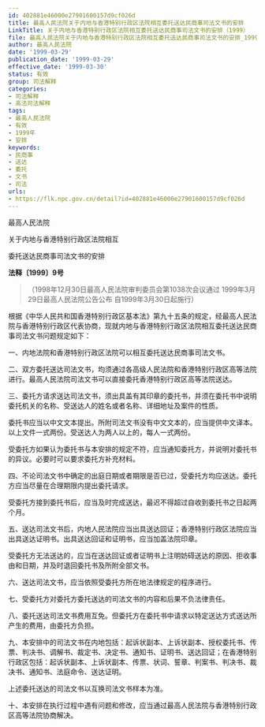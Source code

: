 ```yaml
---
id: 402881e46000e27901600157d9cf026d
title: 最高人民法院关于内地与香港特别行政区法院相互委托送达民商事司法文书的安排
LinkTitle: 关于内地与香港特别行政区法院相互委托送达民商事司法文书的安排（1999）
file: 最高人民法院关于内地与香港特别行政区法院相互委托送达民商事司法文书的安排_19990329_402881e46000e27901600157d9cf026d.docx
author: 最高人民法院
date: '1999-03-29'
publication_date: '1999-03-29'
effective_date: '1999-03-30'
status: 有效
group: 司法解释
categories:
- 司法解释
- 高法司法解释
tags:
- 最高人民法院
- 有效
- 1999年
- 安排
keywords:
- 民商事
- 送达
- 委托
- 文书
- 司法
urls:
- https://flk.npc.gov.cn/detail?id=402881e46000e27901600157d9cf026d
---
```


最高人民法院

关于内地与香港特别行政区法院相互

委托送达民商事司法文书的安排

**法释〔1999〕9号**

> （1998年12月30日最高人民法院审判委员会第1038次会议通过 1999年3月29日最高人民法院公告公布 自1999年3月30日起施行）

根据《中华人民共和国香港特别行政区基本法》第九十五条的规定，经最高人民法院与香港特别行政区代表协商，现就内地与香港特别行政区法院相互委托送达民商事司法文书问题规定如下：

一、内地法院和香港特别行政区法院可以相互委托送达民商事司法文书。

二、双方委托送达司法文书，均须通过各高级人民法院和香港特别行政区高等法院进行。最高人民法院司法文书可以直接委托香港特别行政区高等法院送达。

三、委托方请求送达司法文书，须出具盖有其印章的委托书，并须在委托书中说明委托机关的名称、受送达人的姓名或者名称、详细地址及案件的性质。

委托书应当以中文文本提出。所附司法文书没有中文文本的，应当提供中文译本。以上文件一式两份。受送达人为两人以上的，每人一式两份。

受委托方如果认为委托书与本安排的规定不符，应当通知委托方，并说明对委托书的异议。必要时可以要求委托方补充材料。

四、不论司法文书中确定的出庭日期或者期限是否已过，受委托方均应送达。委托方应当尽量在合理期限内提出委托请求。

受委托方接到委托书后，应当及时完成送达，最迟不得超过自收到委托书之日起两个月。

五、送达司法文书后，内地人民法院应当出具送达回证；香港特别行政区法院应当出具送达证明书。出具送达回证和证明书，应当加盖法院印章。

受委托方无法送达的，应当在送达回证或者证明书上注明妨碍送达的原因、拒收事由和日期，并及时退回委托书及所附全部文书。

六、送达司法文书，应当依照受委托方所在地法律规定的程序进行。

七、受委托方对委托方委托送达的司法文书的内容和后果不负法律责任。

八、委托送达司法文书费用互免。但委托方在委托书中请求以特定送达方式送达所产生的费用，由委托方负担。

九、本安排中的司法文书在内地包括：起诉状副本、上诉状副本、授权委托书、传票、判决书、调解书、裁定书、决定书、通知书、证明书、送达回证；在香港特别行政区包括：起诉状副本、上诉状副本、传票、状词、誓章、判案书、判决书、裁决书、通知书、法庭命令、送达证明。

上述委托送达的司法文书以互换司法文书样本为准。

十、本安排在执行过程中遇有问题和修改，应当通过最高人民法院与香港特别行政区高等法院协商解决。
